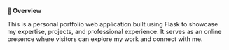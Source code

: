 **🚀 Overview**

This is a personal portfolio web application built using Flask to showcase my expertise, projects, and professional experience. It serves as an online presence where visitors can explore my work and connect with me.
